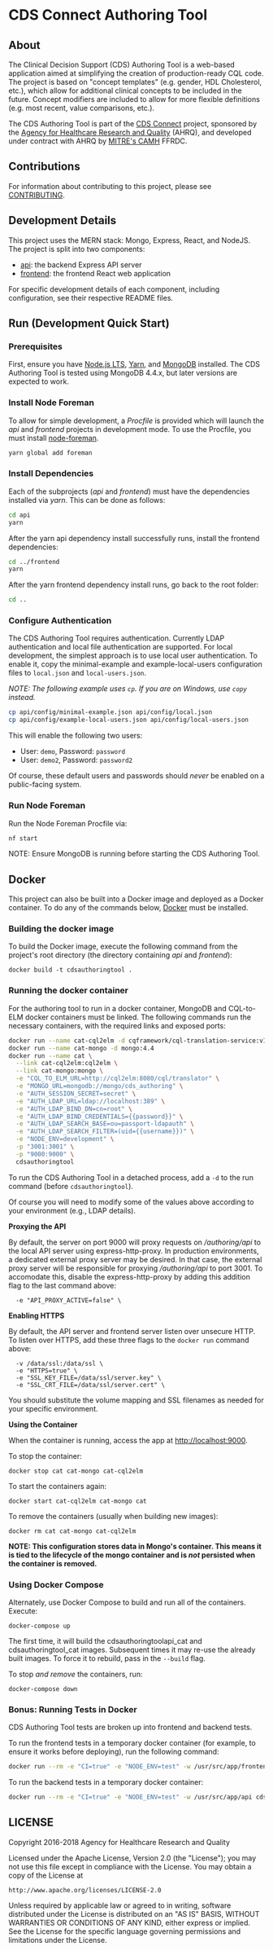 # CDS Connect Authoring Tool

## About

The Clinical Decision Support (CDS) Authoring Tool is a web-based application aimed at simplifying the creation of production-ready CQL code. The project is based on "concept templates" (e.g. gender, HDL Cholesterol, etc.), which allow for additional clinical concepts to be included in the future. Concept modifiers are included to allow for more flexible definitions (e.g. most recent, value comparisons, etc.).

The CDS Authoring Tool is part of the [CDS Connect](https://cds.ahrq.gov/cdsconnect) project, sponsored by the [Agency for Healthcare Research and Quality](https://www.ahrq.gov/) (AHRQ), and developed under contract with AHRQ by [MITRE's CAMH](https://www.mitre.org/centers/cms-alliances-to-modernize-healthcare/who-we-are) FFRDC.

## Contributions

For information about contributing to this project, please see [CONTRIBUTING](CONTRIBUTING.md).

## Development Details

This project uses the MERN stack: Mongo, Express, React, and NodeJS. The project is split into two components:

- [api](api): the backend Express API server
- [frontend](frontend): the frontend React web application

For specific development details of each component, including configuration, see their respective README files.

## Run (Development Quick Start)

### Prerequisites

First, ensure you have [Node.js LTS](https://nodejs.org/), [Yarn](https://yarnpkg.com/), and [MongoDB](https://www.mongodb.com/download-center/community) installed. The CDS Authoring Tool is tested using MongoDB 4.4.x, but later versions are expected to work.

### Install Node Foreman

To allow for simple development, a _Procfile_ is provided which will launch the _api_ and _frontend_ projects in development mode. To use the Procfile, you must install [node-foreman](https://www.npmjs.com/package/foreman).

```bash
yarn global add foreman
```

### Install Dependencies

Each of the subprojects (_api_ and _frontend_) must have the dependencies installed via _yarn_. This can be done as follows:

```bash
cd api
yarn
```

After the yarn api dependency install successfully runs, install the frontend dependencies:

```bash
cd ../frontend
yarn
```

After the yarn frontend dependency install runs, go back to the root folder:

```bash
cd ..
```

### Configure Authentication

The CDS Authoring Tool requires authentication. Currently LDAP authentication and local file authentication are supported. For local development, the simplest approach is to use local user authentication. To enable it, copy the minimal-example and example-local-users configuration files to `local.json` and `local-users.json`.

_NOTE: The following example uses `cp`. If you are on Windows, use `copy` instead._

```bash
cp api/config/minimal-example.json api/config/local.json
cp api/config/example-local-users.json api/config/local-users.json
```

This will enable the following two users:

- User: `demo`, Password: `password`
- User: `demo2`, Password: `password2`

Of course, these default users and passwords should _never_ be enabled on a public-facing system.

### Run Node Foreman

Run the Node Foreman Procfile via:

```bash
nf start
```

NOTE: Ensure MongoDB is running before starting the CDS Authoring Tool.

## Docker

This project can also be built into a Docker image and deployed as a Docker container. To do any of the commands below, [Docker](https://www.docker.com/) must be installed.

### Building the docker image

To build the Docker image, execute the following command from the project's root directory (the directory containing _api_ and _frontend_):

```
docker build -t cdsauthoringtool .
```

### Running the docker container

For the authoring tool to run in a docker container, MongoDB and CQL-to-ELM docker containers must be linked. The following commands run the necessary containers, with the required links and exposed ports:

```bash
docker run --name cat-cql2elm -d cqframework/cql-translation-service:v1.5.2
docker run --name cat-mongo -d mongo:4.4
docker run --name cat \
  --link cat-cql2elm:cql2elm \
  --link cat-mongo:mongo \
  -e "CQL_TO_ELM_URL=http://cql2elm:8080/cql/translator" \
  -e "MONGO_URL=mongodb://mongo/cds_authoring" \
  -e "AUTH_SESSION_SECRET=secret" \
  -e "AUTH_LDAP_URL=ldap://localhost:389" \
  -e "AUTH_LDAP_BIND_DN=cn=root" \
  -e "AUTH_LDAP_BIND_CREDENTIALS={{password}}" \
  -e "AUTH_LDAP_SEARCH_BASE=ou=passport-ldapauth" \
  -e "AUTH_LDAP_SEARCH_FILTER=(uid={{username}})" \
  -e "NODE_ENV=development" \
  -p "3001:3001" \
  -p "9000:9000" \
  cdsauthoringtool
```

To run the CDS Authoring Tool in a detached process, add a `-d` to the run command (before `cdsauthoringtool`).

Of course you will need to modify some of the values above according to your environment (e.g., LDAP details).

**Proxying the API**

By default, the server on port 9000 will proxy requests on _/authoring/api_ to the local API server using express-http-proxy. In production environments, a dedicated external proxy server may be desired. In that case, the external proxy server will be responsible for proxying _/authoring/api_ to port 3001. To accomodate this, disable the express-http-proxy by adding this addition flag to the last command above:

```
  -e "API_PROXY_ACTIVE=false" \
```

**Enabling HTTPS**

By default, the API server and frontend server listen over unsecure HTTP. To listen over HTTPS, add these three flags to the `docker run` command above:

```
  -v /data/ssl:/data/ssl \
  -e "HTTPS=true" \
  -e "SSL_KEY_FILE=/data/ssl/server.key" \
  -e "SSL_CRT_FILE=/data/ssl/server.cert" \
```

You should substitute the volume mapping and SSL filenames as needed for your specific environment.

**Using the Container**

When the container is running, access the app at [http://localhost:9000](http://localhost:9000).

To stop the container:

```
docker stop cat cat-mongo cat-cql2elm
```

To start the containers again:

```
docker start cat-cql2elm cat-mongo cat
```

To remove the containers (usually when building new images):

```
docker rm cat cat-mongo cat-cql2elm
```

**NOTE: This configuration stores data in Mongo's container. This means it is tied to the lifecycle of the mongo container and is _not_ persisted when the container is removed.**

### Using Docker Compose

Alternately, use Docker Compose to build and run all of the containers. Execute:

```
docker-compose up
```

The first time, it will build the cdsauthoringtoolapi_cat and cdsauthoringtool_cat images. Subsequent times it may re-use the already built images. To force it to rebuild, pass in the `--build` flag.

To stop _and remove_ the containers, run:

```
docker-compose down
```

### Bonus: Running Tests in Docker

CDS Authoring Tool tests are broken up into frontend and backend tests.

To run the frontend tests in a temporary docker container (for example, to ensure it works before deploying), run the following command:

```bash
docker run --rm -e "CI=true" -e "NODE_ENV=test" -w /usr/src/app/frontend cdsauthoringtool yarn test
```

To run the backend tests in a temporary docker container:

```bash
docker run --rm -e "CI=true" -e "NODE_ENV=test" -w /usr/src/app/api cdsauthoringtool yarn test
```

## LICENSE

Copyright 2016-2018 Agency for Healthcare Research and Quality

Licensed under the Apache License, Version 2.0 (the "License");
you may not use this file except in compliance with the License.
You may obtain a copy of the License at

    http://www.apache.org/licenses/LICENSE-2.0

Unless required by applicable law or agreed to in writing, software
distributed under the License is distributed on an "AS IS" BASIS,
WITHOUT WARRANTIES OR CONDITIONS OF ANY KIND, either express or implied.
See the License for the specific language governing permissions and
limitations under the License.
